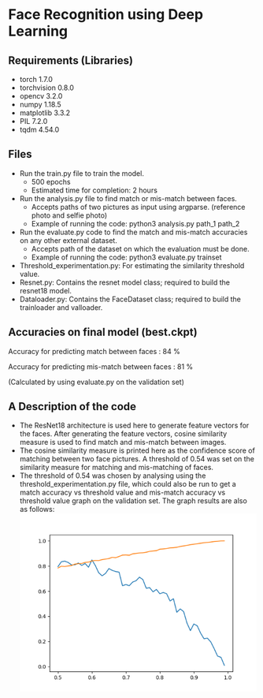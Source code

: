 # Face Recognition using Deep Learning

## Requirements (Libraries)

* torch 1.7.0 
* torchvision 0.8.0
* opencv 3.2.0
* numpy 1.18.5
* matplotlib 3.3.2
* PIL 7.2.0
* tqdm 4.54.0

## Files

* Run the train.py file to train the model.
  - 500 epochs
  - Estimated time for completion: 2 hours
* Run the analysis.py file to find match or mis-match between faces.
  - Accepts paths of two pictures as input using argparse. (reference photo and selfie photo)
  - Example of running the code: python3 analysis.py path_1 path_2
* Run the evaluate.py code to find the match and mis-match accuracies on any other external dataset.
  - Accepts path of the dataset on which the evaluation must be done.
  - Example of running the code: python3 evaluate.py trainset
* Threshold_experimentation.py: For estimating the similarity threshold value.
* Resnet.py: Contains the resnet model class; required to build the resnet18 model.
* Dataloader.py: Contains the FaceDataset class; required to build the trainloader and valloader.
  
## Accuracies on final model (best.ckpt) 
Accuracy for predicting match between faces : 84 %

Accuracy for predicting mis-match between faces : 81 %

(Calculated by using evaluate.py on the validation set)
  
## A Description of the code

* The ResNet18 architecture is used here to generate feature vectors for the faces. After generating the feature vectors, cosine similarity measure is used to find match and mis-match between images.
* The cosine similarity measure is printed here as the confidence score of matching between two face pictures. A threshold of 0.54 was set on the similarity measure for matching and mis-matching of faces.
* The threshold of 0.54 was chosen by analysing using the threshold_experimentation.py file, which could also be run to get a match accuracy vs threshold value and mis-match accuracy vs threshold value graph on the validation set. The graph results are also as follows:
![Threshold experimentation graph](https://github.com/Manoj-152/Deep-Learning-CV-Hackathon/blob/main/Face%20Recognition/validation_graph.png)

